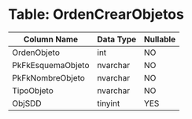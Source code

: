 # Table: OrdenCrearObjetos

| Column Name | Data Type | Nullable |
|-------------|-----------|----------|
| OrdenObjeto | int | NO |
| PkFkEsquemaObjeto | nvarchar | NO |
| PkFkNombreObjeto | nvarchar | NO |
| TipoObjeto | nvarchar | NO |
| ObjSDD | tinyint | YES |
